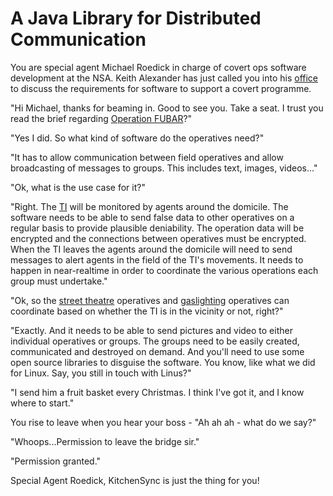 # A Java Library for Distributed Communication

You are special agent Michael Roedick in charge of covert ops software development at the NSA.  Keith Alexander has just called you into his [office](http://www.businessinsider.com.au/the-us-army-star-trek-command-center-2013-9) to discuss the requirements for software to support a covert programme.

"Hi Michael, thanks for beaming in.  Good to see you.  Take a seat.  I trust you read the brief regarding [Operation FUBAR](http://www.urbandictionary.com/define.php?term=gang%20stalking)?"

"Yes I did.  So what kind of software do the operatives need?"

"It has to allow communication between field operatives and allow broadcasting of messages to groups.  This includes text, images, videos…"

"Ok, what is the use case for it?"

"Right. The [TI](http://www.urbandictionary.com/define.php?term=targeted%20individual) will be monitored by agents around the domicile.  The software needs to be able to send false data to other operatives on a regular basis to provide plausible deniability.  The operation data will be encrypted and the connections between operatives must be encrypted.   When the TI leaves the agents around the domicile will need to send messages to alert agents in the field of the TI's movements. It needs to happen in near-realtime in order to coordinate the various operations each group must undertake."

"Ok, so the [street theatre](http://www.urbandictionary.com/define.php?term=street%20theater) operatives and [gaslighting](http://www.urbandictionary.com/define.php?term=Gaslighting) operatives can coordinate based on whether the TI is in the vicinity or not, right?"

"Exactly.  And it needs to be able to send pictures and video to either individual operatives or groups.  The groups need to be easily created, communicated and destroyed on demand.  And you'll need to use some open source libraries to disguise the software.  You know, like what we did for Linux.  Say, you still in touch with Linus?"

"I send him a fruit basket every Christmas.  I think I've got it, and I know where to start."

You rise to leave when you hear your boss - "Ah ah ah - what do we say?"

"Whoops...Permission to leave the bridge sir."

"Permission granted."

Special Agent Roedick, KitchenSync is just the thing for you!
